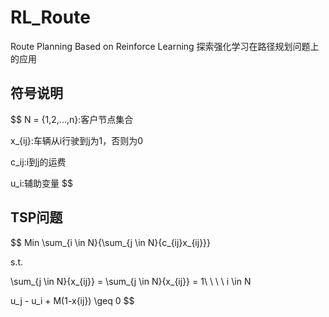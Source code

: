 # RL_Route
Route Planning Based on Reinforce Learning
探索强化学习在路径规划问题上的应用

## 符号说明

$$
N = \{1,2,...,n\}:客户节点集合

x_{ij}:车辆从i行驶到j为1，否则为0

c_ij:i到j的运费

u_i:辅助变量
$$

## TSP问题

$$
Min \sum_{i \in N}{\sum_{j \in N}{c_{ij}x_{ij}}}

s.t.

\sum_{j \in N}{x_{ij}} = \sum_{j \in N}{x_{ij}} = 1\ \ \ \ i \in N

u_j - u_i + M(1-x{ij}) \geq 0
$$
